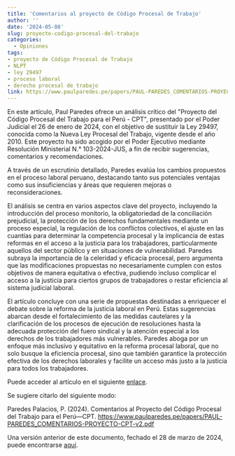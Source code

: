 ```yaml
---
title: 'Comentarios al proyecto de Código Procesal de Trabajo'
author: ''
date: '2024-05-08'
slug: proyecto-codigo-procesal-del-trabajo
categories:
  - Opiniones
tags:
- proyecto de Código Procesal de Trabajo
- NLPT
- ley 29497
- proceso laboral
- derecho procesal de trabajo
link: https://www.paulparedes.pe/papers/PAUL-PAREDES_COMENTARIOS-PROYECTO-CPT.pdf
---
```


En este artículo, Paul Paredes ofrece un análisis crítico del "Proyecto del Código Procesal del Trabajo para el Perú - CPT", presentado por el Poder Judicial el 26 de enero de 2024, con el objetivo de sustituir la Ley 29497, conocida como la Nueva Ley Procesal del Trabajo, vigente desde el año 2010. Este proyecto ha sido acogido por el Poder Ejecutivo mediante Resolución Ministerial N.° 103-2024-JUS, a fin de recibir sugerencias, comentarios y recomendaciones.

A través de un escrutinio detallado, Paredes evalúa los cambios propuestos en el proceso laboral peruano, destacando tanto sus potenciales ventajas como sus insuficiencias y áreas que requieren mejoras o reconsideraciones.

El análisis se centra en varios aspectos clave del proyecto, incluyendo la introducción del proceso monitorio, la obligatoriedad de la conciliación prejudicial, la protección de los derechos fundamentales mediante un proceso especial, la regulación de los conflictos colectivos, el ajuste en las cuantías para determinar la competencia procesal y la implicancia de estas reformas en el acceso a la justicia para los trabajadores, particularmente aquellos del sector público y en situaciones de vulnerabilidad. Paredes subraya la importancia de la celeridad y eficacia procesal, pero argumenta que las modificaciones propuestas no necesariamente cumplen con estos objetivos de manera equitativa o efectiva, pudiendo incluso complicar el acceso a la justicia para ciertos grupos de trabajadores o restar eficiencia al sistema judicial laboral.

El artículo concluye con una serie de propuestas destinadas a enriquecer el debate sobre la reforma de la justicia laboral en Perú. Estas sugerencias abarcan desde el fortalecimiento de las medidas cautelares y la clarificación de los procesos de ejecución de resoluciones hasta la adecuada protección del fuero sindical y la atención especial a los derechos de los trabajadores más vulnerables. Paredes aboga por un enfoque más inclusivo y equitativo en la reforma procesal laboral, que no solo busque la eficiencia procesal, sino que también garantice la protección efectiva de los derechos laborales y facilite un acceso más justo a la justicia para todos los trabajadores.

Puede acceder al artículo en el siguiente [enlace](https://www.paulparedes.pe/papers/PAUL-PAREDES_COMENTARIOS-PROYECTO-CPT-v2.pdf).

Se sugiere citarlo del siguiente modo:

Paredes Palacios, P. (2024). Comentarios al Proyecto del Código Procesal del Trabajo para el Perú—CPT. https://www.paulparedes.pe/papers/PAUL-PAREDES_COMENTARIOS-PROYECTO-CPT-v2.pdf

Una versión anterior de este documento, fechado el 28 de marzo de 2024, puede encontrarse [aquí](https://www.paulparedes.pe/papers/PAUL-PAREDES_COMENTARIOS-PROYECTO-CPT.pdf).

